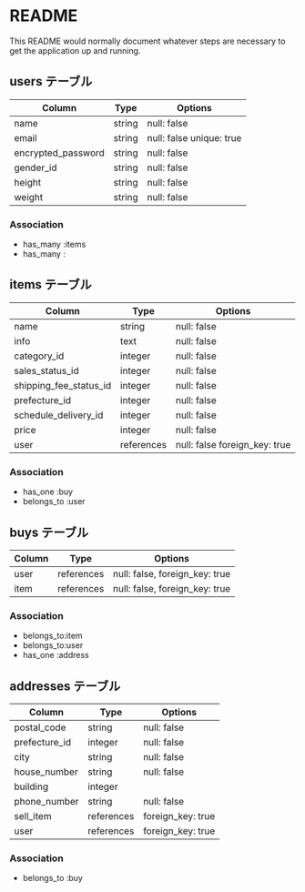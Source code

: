 # README

This README would normally document whatever steps are necessary to get the
application up and running.
## users テーブル

| Column              | Type   | Options     |
| ------------------  | ------ | ----------- |
| name            | string | null: false |
| email               | string | null: false unique: true|
| encrypted_password  | string | null: false |
| gender_id           | string | null: false |
| height         | string | null: false |
| weight     | string | null: false |



### Association
- has_many :items
- has_many :
  

## items テーブル

| Column                        | Type   | Options     |
| ------                        | ------ | ----------- |
| name                     | string | null: false |
| info                     | text | null: false |
| category_id              | integer  | null: false |
| sales_status_id          | integer | null: false  |
| shipping_fee_status_id   | integer | null: false |
| prefecture_id            | integer| null: false |
| schedule_delivery_id     | integer| null: false  |
| price                    | integer| null: false  |
| user                      | references | null: false foreign_key: true |

### Association
- has_one :buy
- belongs_to :user


## buys テーブル

| Column    | Type       | Options                        |
| ------    | ---------- | ------------------------------ |
| user      | references | null: false, foreign_key: true |
| item      | references | null: false, foreign_key: true |

### Association
- belongs_to:item
- belongs_to:user
- has_one :address


## addresses テーブル

| Column       | Type       | Options                        |
| ------       | ---------- | ------------------------------ |
| postal_code  | string | null: false|
| prefecture_id|  integer  | null: false |
| city         | string | null: false|
| house_number  | string | null: false|
| building     | integer |
| phone_number | string | null: false|
| sell_item        | references | foreign_key: true |
| user         | references | foreign_key: true |


### Association
- belongs_to :buy 
